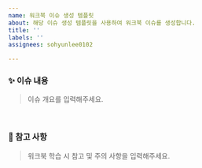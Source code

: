 ```yaml
---
name: 워크북 이슈 생성 템플릿
about: 해당 이슈 생성 템플릿을 사용하여 워크북 이슈를 생성합니다.
title: ''
labels: ''
assignees: sohyunlee0102

---
```


<!-- 이슈 제목 : Chapter01_서버란 무엇인가(소켓&멀티 프로세스) -->

### ✨ 이슈 내용
> 이슈 개요를 입력해주세요.
<br/>

### 📍 참고 사항
> 워크북 학습 시 참고 및 주의 사항을 입력해주세요.
